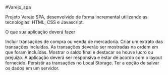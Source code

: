 #Varejo_spa

Projeto Varejo SPA, desenvolvido de forma incremental utilizando as tecnologias: HTML, CSS e Javascript.



O que sua aplicação deverá fazer

Incluir transações de compra ou venda de mercadoria.
Criar um extrato das transações incluídas. 
As transações deverão ser mostradas na ordem em que foram incluídas.
Mostrar o saldo final e destacar se houve lucro ou prejuízo.
A aplicação deverá ser responsiva e estar de acordo com o layout fornecido.
Persistir as transações no Local Storage.
Ter a opção de salvar os dados em um servidor.


